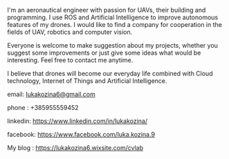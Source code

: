 I'm an aeronautical engineer with passion for UAVs, their building and programming. I use ROS and Artificial Intelligence to improve autonomous features of my drones. I would like to find a company for cooperation in the fields of UAV, robotics and computer vision. 

Everyone is welcome to make suggestion about my projects, whether you suggest some improvements or just give some ideas what would be interesting. Feel free to contact me anytime.

I believe that drones will become our everyday life combined with Cloud technology, Internet of Things and Artificial Intelligence.

email: lukakozina6@gmail.com

 phone : +385955559452 

linkedin: https://www.linkedin.com/in/lukakozina/

facebook: https://www.facebook.com/luka.kozina.9

My blog : https://lukakozina6.wixsite.com/cvlab

<!---
lkozina1309/lkozina1309 is a ✨ special ✨ repository because its `README.md` (this file) appears on your GitHub profile.
You can click the Preview link to take a look at your changes.
--->
